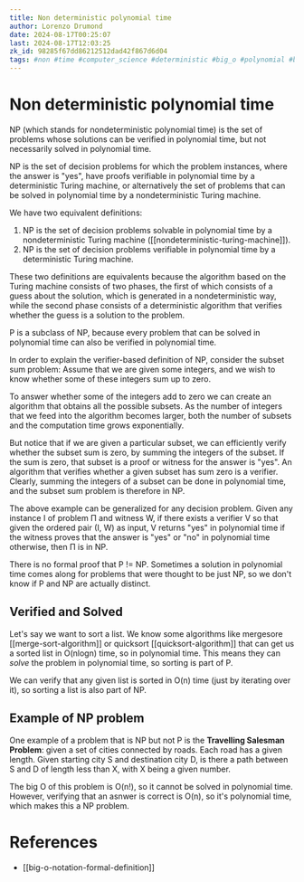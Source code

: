 ```yaml
---
title: Non deterministic polynomial time
author: Lorenzo Drumond
date: 2024-08-17T00:25:07
last: 2024-08-17T12:03:25
zk_id: 98285f67dd86212512dad42f867d6d04
tags: #non #time #computer_science #deterministic #big_o #polynomial #boot_dev #notation #algorithm #programming
---
```



# Non deterministic polynomial time

NP (which stands for nondeterministic polynomial time) is the set of problems whose solutions can be verified in polynomial time, but not necessarily solved in polynomial time.

NP is the set of decision problems for which the problem instances, where the answer is "yes", have proofs verifiable in polynomial time by a deterministic Turing machine, or alternatively the set of problems that can be solved in polynomial time by a nondeterministic Turing machine.

We have two equivalent definitions:

1. NP is the set of decision problems solvable in polynomial time by a nondeterministic Turing machine ([[nondeterministic-turing-machine]]).
2. NP is the set of decision problems verifiable in polynomial time by a deterministic Turing machine.

These two definitions are equivalents because the algorithm based on the Turing machine consists of two phases, the first of which consists of a guess about the solution, which is generated in a nondeterministic way, while the second phase consists of a deterministic algorithm that verifies whether the guess is a solution to the problem.

P is a subclass of NP, because every problem that can be solved in polynomial time can also be verified in polynomial time.

In order to explain the verifier-based definition of NP, consider the subset sum problem: Assume that we are given some integers, and we wish to know whether some of these integers sum up to zero.

To answer whether some of the integers add to zero we can create an algorithm that obtains all the possible subsets. As the number of integers that we feed into the algorithm becomes larger, both the number of subsets and the computation time grows exponentially.

But notice that if we are given a particular subset, we can efficiently verify whether the subset sum is zero, by summing the integers of the subset. If the sum is zero, that subset is a proof or witness for the answer is "yes". An algorithm that verifies whether a given subset has sum zero is a verifier. Clearly, summing the integers of a subset can be done in polynomial time, and the subset sum problem is therefore in NP.

The above example can be generalized for any decision problem. Given any instance I of problem Π and witness W, if there exists a verifier V so that given the ordered pair (I, W) as input, V returns "yes" in polynomial time if the witness proves that the answer is "yes" or "no" in polynomial time otherwise, then Π is in NP.


There is no formal proof that P != NP. Sometimes a solution in polynomial time comes along for problems that were thought to be just NP, so we don't know if P and NP are actually distinct.


## Verified and Solved

Let's say we want to sort a list. We know some algorithms like mergesore [[merge-sort-algorithm]] or quicksort [[quicksort-algorithm]] that can get us a sorted list in O(nlogn) time, so in polynomial time. This means they can _solve_ the problem in polynomial time, so sorting is part of P.

We can verify that any given list is sorted in O(n) time (just by iterating over it), so sorting a list is also part of NP.

## Example of NP problem

One example of a problem that is NP but not P is the **Travelling Salesman Problem**: given a set of cities connected by roads. Each road has a given length. Given starting city S and destination city D, is there a path between S and D of length less than X, with X being a given number.

The big O of this problem is O(n!), so it cannot be solved in polynomial time. However, verifying that an asnwer is correct is O(n), so it's polynomial time, which makes this a NP problem.

# References
- [[big-o-notation-formal-definition]]
